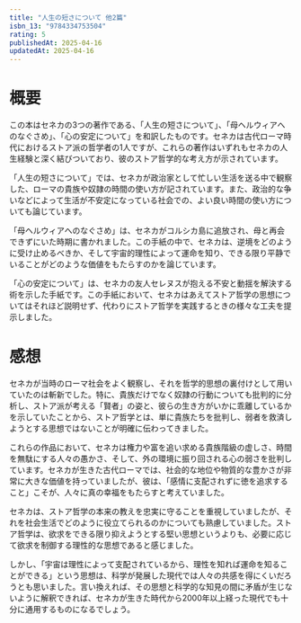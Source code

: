 ```yaml
---
title: "人生の短さについて 他2篇"
isbn_13: "9784334753504"
rating: 5
publishedAt: 2025-04-16
updatedAt: 2025-04-16
---
```

# 概要

この本はセネカの3つの著作である、「人生の短さについて」、「母ヘルウィアへのなぐさめ」、「心の安定について」を和訳したものです。セネカは古代ローマ時代におけるストア派の哲学者の1人ですが、これらの著作はいずれもセネカの人生経験と深く結びついており、彼のストア哲学的な考え方が示されています。

「人生の短さについて」では、セネカが政治家として忙しい生活を送る中で観察した、ローマの貴族や奴隷の時間の使い方が記されています。また、政治的な争いなどによって生活が不安定になっている社会での、よい良い時間の使い方についても論じています。

「母ヘルウィアへのなぐさめ」は、セネカがコルシカ島に追放され、母と再会できずにいた時期に書かれました。この手紙の中で、セネカは、逆境をどのように受け止めるべきか、そして宇宙的理性によって運命を知り、できる限り平静でいることがどのような価値をもたらすのかを論じています。

「心の安定について」は、セネカの友人セレヌスが抱える不安と動揺を解決する術を示した手紙です。この手紙において、セネカはあえてストア哲学の思想についてはそれほど説明せず、代わりにストア哲学を実践するときの様々な工夫を提示しました。

# 感想

セネカが当時のローマ社会をよく観察し、それを哲学的思想の裏付けとして用いていたのは斬新でした。特に、貴族だけでなく奴隷の行動についても批判的に分析し、ストア派が考える「賢者」の姿と、彼らの生き方がいかに乖離しているかを示していたことから、ストア哲学とは、単に貴族たちを批判し、弱者を救済しようとする思想ではないことが明確に伝わってきました。

これらの作品において、セネカは権力や富を追い求める貴族階級の虚しさ、時間を無駄にする人々の愚かさ、そして、外の環境に振り回される心の弱さを批判しています。セネカが生きた古代ローマでは、社会的な地位や物質的な豊かさが非常に大きな価値を持っていましたが、彼は、「感情に支配されずに徳を追求すること」こそが、人々に真の幸福をもたらすと考えていました。

セネカは、ストア哲学の本来の教えを忠実に守ることを重視していましたが、それを社会生活でどのように役立てられるのかについても熟慮していました。ストア哲学は、欲求をできる限り抑えようとする堅い思想というよりも、必要に応じて欲求を制御する理性的な思想であると感じました。

しかし、「宇宙は理性によって支配されているから、理性を知れば運命を知ることができる」という思想は、科学が発展した現代では人々の共感を得にくいだろうとも思いました。言い換えれば、その思想と科学的な知見の間に矛盾が生じないように解釈できれば、セネカが生きた時代から2000年以上経った現代でも十分に通用するものになるでしょう。